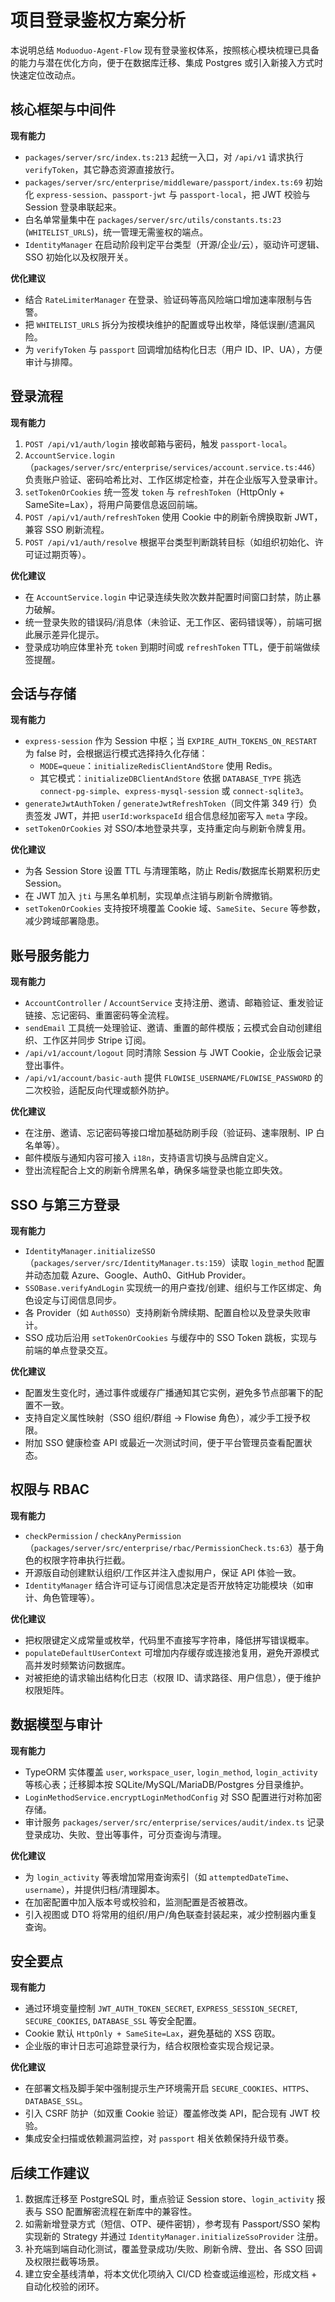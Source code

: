 # 项目登录鉴权方案分析

本说明总结 `Moduoduo-Agent-Flow` 现有登录鉴权体系，按照核心模块梳理已具备的能力与潜在优化方向，便于在数据库迁移、集成 Postgres 或引入新接入方式时快速定位改动点。

## 核心框架与中间件

**现有能力**

-   `packages/server/src/index.ts:213` 起统一入口，对 `/api/v1` 请求执行 `verifyToken`，其它静态资源直接放行。
-   `packages/server/src/enterprise/middleware/passport/index.ts:69` 初始化 `express-session`、`passport-jwt` 与 `passport-local`，把 JWT 校验与 Session 登录串联起来。
-   白名单常量集中在 `packages/server/src/utils/constants.ts:23` (`WHITELIST_URLS`)，统一管理无需鉴权的端点。
-   `IdentityManager` 在启动阶段判定平台类型（开源/企业/云），驱动许可逻辑、SSO 初始化以及权限开关。

**优化建议**

-   结合 `RateLimiterManager` 在登录、验证码等高风险端口增加速率限制与告警。
-   把 `WHITELIST_URLS` 拆分为按模块维护的配置或导出枚举，降低误删/遗漏风险。
-   为 `verifyToken` 与 `passport` 回调增加结构化日志（用户 ID、IP、UA），方便审计与排障。

## 登录流程

**现有能力**

1. `POST /api/v1/auth/login` 接收邮箱与密码，触发 `passport-local`。
2. `AccountService.login`（`packages/server/src/enterprise/services/account.service.ts:446`）负责账户验证、密码哈希比对、工作区绑定检查，并在企业版写入登录审计。
3. `setTokenOrCookies` 统一签发 `token` 与 `refreshToken`（HttpOnly + SameSite=Lax），将用户简要信息返回前端。
4. `POST /api/v1/auth/refreshToken` 使用 Cookie 中的刷新令牌换取新 JWT，兼容 SSO 刷新流程。
5. `POST /api/v1/auth/resolve` 根据平台类型判断跳转目标（如组织初始化、许可证过期页等）。

**优化建议**

-   在 `AccountService.login` 中记录连续失败次数并配置时间窗口封禁，防止暴力破解。
-   统一登录失败的错误码/消息体（未验证、无工作区、密码错误等），前端可据此展示差异化提示。
-   登录成功响应体里补充 `token` 到期时间或 `refreshToken` TTL，便于前端做续签提醒。

## 会话与存储

**现有能力**

-   `express-session` 作为 Session 中枢；当 `EXPIRE_AUTH_TOKENS_ON_RESTART` 为 false 时，会根据运行模式选择持久化存储：
    -   `MODE=queue`：`initializeRedisClientAndStore` 使用 Redis。
    -   其它模式：`initializeDBClientAndStore` 依据 `DATABASE_TYPE` 挑选 `connect-pg-simple`、`express-mysql-session` 或 `connect-sqlite3`。
-   `generateJwtAuthToken` / `generateJwtRefreshToken`（同文件第 349 行）负责签发 JWT，并把 `userId:workspaceId` 组合信息经加密写入 `meta` 字段。
-   `setTokenOrCookies` 对 SSO/本地登录共享，支持重定向与刷新令牌复用。

**优化建议**

-   为各 Session Store 设置 TTL 与清理策略，防止 Redis/数据库长期累积历史 Session。
-   在 JWT 加入 `jti` 与黑名单机制，实现单点注销与刷新令牌撤销。
-   `setTokenOrCookies` 支持按环境覆盖 Cookie 域、`SameSite`、`Secure` 等参数，减少跨域部署隐患。

## 账号服务能力

**现有能力**

-   `AccountController` / `AccountService` 支持注册、邀请、邮箱验证、重发验证链接、忘记密码、重置密码等全流程。
-   `sendEmail` 工具统一处理验证、邀请、重置的邮件模版；云模式会自动创建组织、工作区并同步 Stripe 订阅。
-   `/api/v1/account/logout` 同时清除 Session 与 JWT Cookie，企业版会记录登出事件。
-   `/api/v1/account/basic-auth` 提供 `FLOWISE_USERNAME/FLOWISE_PASSWORD` 的二次校验，适配反向代理或额外防护。

**优化建议**

-   在注册、邀请、忘记密码等接口增加基础防刷手段（验证码、速率限制、IP 白名单等）。
-   邮件模版与通知内容可接入 `i18n`，支持语言切换与品牌自定义。
-   登出流程配合上文的刷新令牌黑名单，确保多端登录也能立即失效。

## SSO 与第三方登录

**现有能力**

-   `IdentityManager.initializeSSO`（`packages/server/src/IdentityManager.ts:159`）读取 `login_method` 配置并动态加载 Azure、Google、Auth0、GitHub Provider。
-   `SSOBase.verifyAndLogin` 实现统一的用户查找/创建、组织与工作区绑定、角色设定与订阅信息同步。
-   各 Provider（如 `Auth0SSO`）支持刷新令牌续期、配置自检以及登录失败审计。
-   SSO 成功后沿用 `setTokenOrCookies` 与缓存中的 SSO Token 跳板，实现与前端的单点登录交互。

**优化建议**

-   配置发生变化时，通过事件或缓存广播通知其它实例，避免多节点部署下的配置不一致。
-   支持自定义属性映射（SSO 组织/群组 -> Flowise 角色），减少手工授予权限。
-   附加 SSO 健康检查 API 或最近一次测试时间，便于平台管理员查看配置状态。

## 权限与 RBAC

**现有能力**

-   `checkPermission` / `checkAnyPermission`（`packages/server/src/enterprise/rbac/PermissionCheck.ts:63`）基于角色的权限字符串执行拦截。
-   开源版自动创建默认组织/工作区并注入虚拟用户，保证 API 体验一致。
-   `IdentityManager` 结合许可证与订阅信息决定是否开放特定功能模块（如审计、角色管理等）。

**优化建议**

-   把权限键定义成常量或枚举，代码里不直接写字符串，降低拼写错误概率。
-   `populateDefaultUserContext` 可增加内存缓存或连接池复用，避免开源模式高并发时频繁访问数据库。
-   对被拒绝的请求输出结构化日志（权限 ID、请求路径、用户信息），便于维护权限矩阵。

## 数据模型与审计

**现有能力**

-   TypeORM 实体覆盖 `user`, `workspace_user`, `login_method`, `login_activity` 等核心表；迁移脚本按 SQLite/MySQL/MariaDB/Postgres 分目录维护。
-   `LoginMethodService.encryptLoginMethodConfig` 对 SSO 配置进行对称加密存储。
-   审计服务 `packages/server/src/enterprise/services/audit/index.ts` 记录登录成功、失败、登出等事件，可分页查询与清理。

**优化建议**

-   为 `login_activity` 等表增加常用查询索引（如 `attemptedDateTime`、`username`），并提供归档/清理脚本。
-   在加密配置中加入版本号或校验和，监测配置是否被篡改。
-   引入视图或 DTO 将常用的组织/用户/角色联查封装起来，减少控制器内重复查询。

## 安全要点

**现有能力**

-   通过环境变量控制 `JWT_AUTH_TOKEN_SECRET`, `EXPRESS_SESSION_SECRET`, `SECURE_COOKIES`, `DATABASE_SSL` 等安全配置。
-   Cookie 默认 `HttpOnly + SameSite=Lax`，避免基础的 XSS 窃取。
-   企业版的审计日志可追踪登录行为，结合权限检查实现合规记录。

**优化建议**

-   在部署文档及脚手架中强制提示生产环境需开启 `SECURE_COOKIES`、`HTTPS`、`DATABASE_SSL`。
-   引入 CSRF 防护（如双重 Cookie 验证）覆盖修改类 API，配合现有 JWT 校验。
-   集成安全扫描或依赖漏洞监控，对 `passport` 相关依赖保持升级节奏。

## 后续工作建议

1. 数据库迁移至 PostgreSQL 时，重点验证 Session store、`login_activity` 报表与 SSO 配置解密流程在新库中的兼容性。
2. 如需新增登录方式（短信、OTP、硬件密钥），参考现有 Passport/SSO 架构实现新的 Strategy 并通过 `IdentityManager.initializeSsoProvider` 注册。
3. 补充端到端自动化测试，覆盖登录成功/失败、刷新令牌、登出、各 SSO 回调及权限拦截等场景。
4. 建立安全基线清单，将本文优化项纳入 CI/CD 检查或运维巡检，形成文档 + 自动化校验的闭环。

